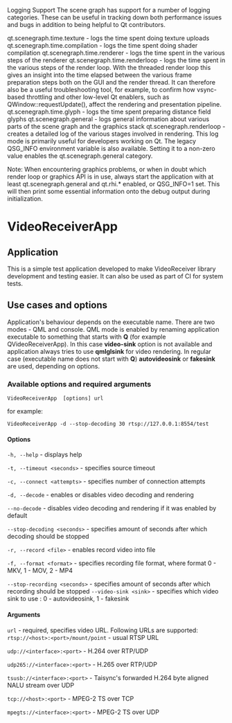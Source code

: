 Logging Support
The scene graph has support for a number of logging categories. These can be useful in tracking down both performance issues and bugs in addition to being helpful to Qt contributors.

qt.scenegraph.time.texture - logs the time spent doing texture uploads
qt.scenegraph.time.compilation - logs the time spent doing shader compilation
qt.scenegraph.time.renderer - logs the time spent in the various steps of the renderer
qt.scenegraph.time.renderloop - logs the time spent in the various steps of the render loop. With the threaded render loop this gives an insight into the time elapsed between the various frame preparation steps both on the GUI and the render thread. It can therefore also be a useful troubleshooting tool, for example, to confirm how vsync-based throttling and other low-level Qt enablers, such as QWindow::requestUpdate(), affect the rendering and presentation pipeline.
qt.scenegraph.time.glyph - logs the time spent preparing distance field glyphs
qt.scenegraph.general - logs general information about various parts of the scene graph and the graphics stack
qt.scenegraph.renderloop - creates a detailed log of the various stages involved in rendering. This log mode is primarily useful for developers working on Qt.
The legacy QSG_INFO environment variable is also available. Setting it to a non-zero value enables the qt.scenegraph.general category.

Note: When encountering graphics problems, or when in doubt which render loop or graphics API is in use, always start the application with at least qt.scenegraph.general and qt.rhi.* enabled, or QSG_INFO=1 set. This will then print some essential information onto the debug output during initialization.

# VideoReceiverApp
 
## Application
 
This is a simple test application developed to make VideoReceiver library development and testing easier. It can also be used as part of CI for system tests.
 
## Use cases and options
 
Application's behaviour depends on the executable name. There are two modes - QML and console. QML mode is enabled by renaming application executable to something that starts with **Q** (for example QVideoReceiverApp). In this case **video-sink** option is not available and application always tries to use **qmlglsink** for video rendering. In regular case (executable name does not start with **Q**) **autovideosink** or **fakesink** are used, depending on options.
 
### Available options and required arguments
 ```VideoReceiverApp  [options] url```
 
for example:
 
 ```VideoReceiverApp -d --stop-decoding 30 rtsp://127.0.0.1:8554/test```
 
#### Options
 ```-h, --help``` - displays help
 
 ```-t, --timeout <seconds>``` - specifies source timeout
 
 ```-c, --connect <attempts>``` - specifies number of connection attempts
 
 ```-d, --decode``` - enables or disables video decoding and rendering
 
 ```--no-decode``` - disables video decoding and rendering if it was enabled by default
 
 ```--stop-decoding <seconds>``` - specifies amount of seconds after which decoding should be stopped
 
 ```-r, --record <file>```  - enables record video into file
 
 ```-f, --format <format>``` - specifies recording file format, where format 0 - MKV, 1 - MOV, 2 - MP4
 
 ```--stop-recording <seconds>``` - specifies amount of seconds after which recording should be stopped
  ```--video-sink <sink>``` - specifies which video sink to use : 0 - autovideosink, 1 - fakesink
 
#### Arguments
 ```url``` - required, specifies video URL.
  Following URLs are supported:
  ```rtsp://<host>:<port>/mount/point``` - usual RTSP URL
 
 ```udp://<interface>:<port>``` - H.264 over RTP/UDP
 
 ```udp265://<interface>:<port>``` - H.265 over RTP/UDP
 
 ```tsusb://<interface>:<port>``` - Taisync's forwarded H.264 byte aligned NALU stream over UDP
 
 ```tcp://<host>:<port>``` - MPEG-2 TS over TCP
 
 ```mpegts://<interface>:<port>``` - MPEG-2 TS over UDP
 
